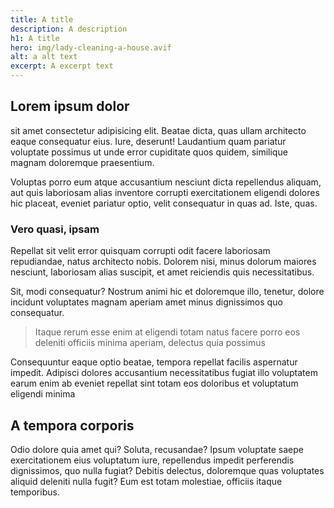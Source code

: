 ```yaml
---
title: A title
description: A description
h1: A title
hero: img/lady-cleaning-a-house.avif
alt: a alt text
excerpt: A excerpt text
---
```

## Lorem ipsum dolor

sit amet consectetur adipisicing elit. Beatae dicta, quas ullam architecto eaque consequatur eius. Iure, deserunt! Laudantium quam pariatur voluptate possimus ut unde error cupiditate quos quidem, similique magnam doloremque praesentium.

Voluptas porro eum atque accusantium nesciunt dicta repellendus aliquam, aut quis laboriosam alias inventore corrupti exercitationem eligendi dolores hic placeat, eveniet pariatur optio, velit consequatur in quas ad. Iste, quas.

### Vero quasi, ipsam

Repellat sit velit error quisquam corrupti odit facere laboriosam repudiandae, natus architecto nobis. Dolorem nisi, minus dolorum maiores nesciunt, laboriosam alias suscipit, et amet reiciendis quis necessitatibus.

Sit, modi consequatur? Nostrum animi hic et doloremque illo, tenetur, dolore incidunt voluptates magnam aperiam amet minus dignissimos quo consequatur.

>Itaque rerum esse enim at eligendi totam natus facere porro eos deleniti officiis minima aperiam, delectus quia possimus

Consequuntur eaque optio beatae, tempora repellat facilis aspernatur impedit. Adipisci dolores accusantium necessitatibus fugiat illo voluptatem earum enim ab eveniet repellat sint totam eos doloribus et voluptatum eligendi minima

## A tempora corporis

Odio dolore quia amet qui? Soluta, recusandae? Ipsum voluptate saepe exercitationem eius voluptatum iure, repellendus impedit perferendis dignissimos, quo nulla fugiat? Debitis delectus, doloremque quas voluptates aliquid deleniti nulla fugit? Eum est totam molestiae, officiis itaque temporibus.
